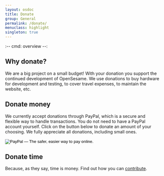 ```yaml
---
layout: osdoc
title: Donate
group: General
permalink: /donate/
menuclass: highlight
singleton: true
---
```


:--
cmd: overview
--:

## Why donate?

We are a big project on a small budget! With your donation you support the continued development of OpenSesame. We use donations to buy hardware for development and testing, to cover travel expenses, to maintain the website, etc.

## Donate money

We currently accept donations through PayPal, which is a secure and flexible way to handle transactions. You do not need to have a PayPal account yourself. Click on the button below to donate an amount of your choosing. We fully appreciate all donations, including small ones.

<div class='no-img-border'>

<form action="https://www.paypal.com/cgi-bin/webscr" method="post" class="PayPal">
<input type="hidden" name="cmd" value="_s-xclick">
<input type="hidden" name="hosted_button_id" value="DNFH3KT5M796N">
<input type="image" src="https://www.paypalobjects.com/en_US/GB/i/btn/btn_donateCC_LG.gif" mce_src="https://www.paypalobjects.com/en_US/GB/i/btn/btn_donateCC_LG.gif" border="0" name="submit" alt="PayPal — The safer, easier way to pay online.">
<img alt="" border="0" src="https://www.paypalobjects.com/nl_NL/i/scr/pixel.gif" mce_src="https://www.paypalobjects.com/nl_NL/i/scr/pixel.gif" width="1" height="1"></form>

</div>

## Donate time

Because, as they say, time is money. Find out how you can [contribute][].

[contribute]: /contribute
